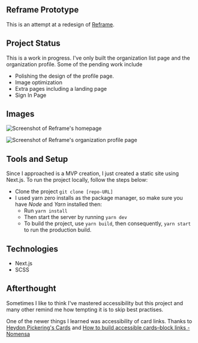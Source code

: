 ## Reframe Prototype

This is an attempt at a redesign of [Reframe](https://reframe.network/).

## Project Status

This is a work in progress. I've only built the organization list page and the organization profile. Some of the pending work include 

- Polishing the design of the profile page.
- Image optimization
- Extra pages including a landing page
- Sign In Page

## Images

![Screenshot of Reframe's homepage](https://ik.imagekit.io/bsvzrpqaj/Github/Pasted_image_20230223184811_RKp3Nwyf2.png?ik-sdk-version=javascript-1.4.3&updatedAt=1677168513218)

![Screenshot of Reframe's organization profile page](https://ik.imagekit.io/bsvzrpqaj/Github/Pasted_image_20230223184854_0BRVZCCHh.png?ik-sdk-version=javascript-1.4.3&updatedAt=1677168511939)

## Tools and Setup

Since I approached is a MVP creation, I just created a static site using Next.js. To run the project locally, follow the steps below:

- Clone the project `git clone [repo-URL]`
- I used yarn zero installs as the package manager, so make sure you have *Node* and *Yarn* installed then:
	- Run `yarn install`
	- Then start the server by running `yarn dev`
	- To build the project, use `yarn build`, then consequently, `yarn start` to run the production build.

## Technologies

- Next.js
- SCSS

## Afterthought

Sometimes I like to think I've mastered accessibility but this project and many other remind me how tempting it is to skip best practises. 

One of the newer things I learned was accessibility of card links. Thanks to [Heydon Pickering's Cards](https://inclusive-components.design/cards/) and [How to build accessible cards–block links - Nomensa](https://www.nomensa.com/blog/how-build-accessible-cards-block-links)